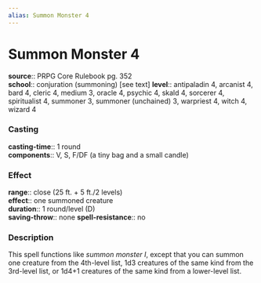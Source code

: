 ```yaml
---
alias: Summon Monster 4
---
```


# Summon Monster 4 

**source**:: PRPG Core Rulebook pg. 352  
**school**:: conjuration (summoning) \[see text\]
**level**:: antipaladin 4, arcanist 4, bard 4, cleric 4, medium 3, oracle 4, psychic 4, skald 4, sorcerer 4, spiritualist 4, summoner 3, summoner (unchained) 3, warpriest 4, witch 4, wizard 4

### Casting 

**casting-time**:: 1 round  
**components**:: V, S, F/DF (a tiny bag and a small candle)

### Effect 

**range**:: close (25 ft. + 5 ft./2 levels)  
**effect**:: one summoned creature  
**duration**:: 1 round/level (D)  
**saving-throw**:: none
**spell-resistance**:: no

### Description 

This spell functions like *summon monster I*, except that you can summon one creature from the 4th-level list, 1d3 creatures of the same kind from the 3rd-level list, or 1d4+1 creatures of the same kind from a lower-level list.


